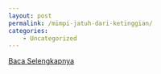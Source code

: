 ```yaml
---
layout: post
permalink: /mimpi-jatuh-dari-ketinggian/
categories:
    - Uncategorized
---
```


[Baca Selengkapnya](/06)
